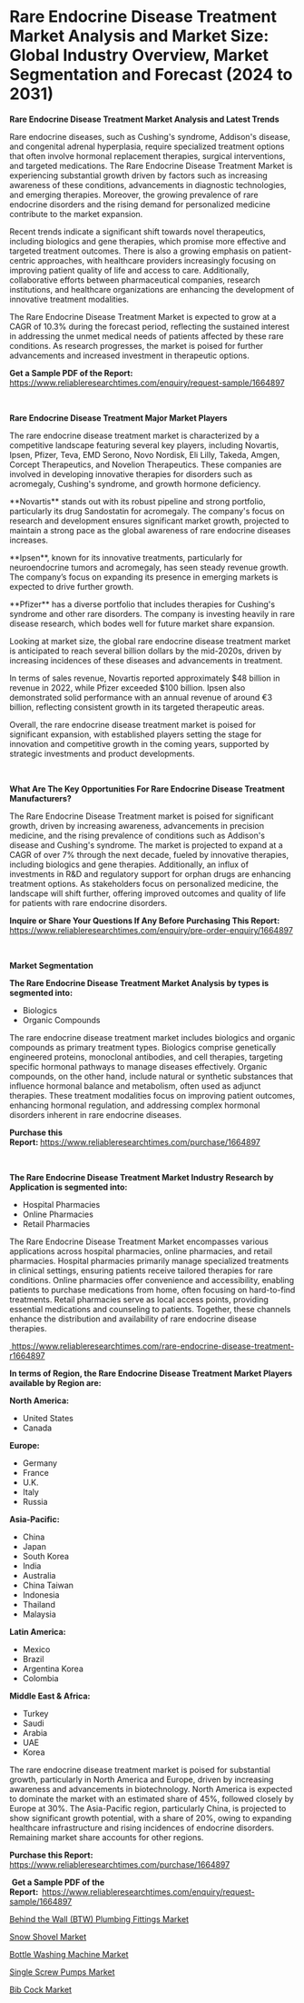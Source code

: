 <p><h1>Rare Endocrine Disease Treatment Market Analysis and Market Size: Global Industry Overview, Market Segmentation and Forecast (2024 to 2031)</h1></p><p><strong>Rare Endocrine Disease Treatment Market Analysis and Latest Trends</strong></p>
<p><p>Rare endocrine diseases, such as Cushing's syndrome, Addison's disease, and congenital adrenal hyperplasia, require specialized treatment options that often involve hormonal replacement therapies, surgical interventions, and targeted medications. The Rare Endocrine Disease Treatment Market is experiencing substantial growth driven by factors such as increasing awareness of these conditions, advancements in diagnostic technologies, and emerging therapies. Moreover, the growing prevalence of rare endocrine disorders and the rising demand for personalized medicine contribute to the market expansion.</p><p>Recent trends indicate a significant shift towards novel therapeutics, including biologics and gene therapies, which promise more effective and targeted treatment outcomes. There is also a growing emphasis on patient-centric approaches, with healthcare providers increasingly focusing on improving patient quality of life and access to care. Additionally, collaborative efforts between pharmaceutical companies, research institutions, and healthcare organizations are enhancing the development of innovative treatment modalities.</p><p>The Rare Endocrine Disease Treatment Market is expected to grow at a CAGR of 10.3% during the forecast period, reflecting the sustained interest in addressing the unmet medical needs of patients affected by these rare conditions. As research progresses, the market is poised for further advancements and increased investment in therapeutic options.</p></p>
<p><strong>Get a Sample PDF of the Report:&nbsp;</strong> <a href="https://www.reliableresearchtimes.com/enquiry/request-sample/1664897?utm_campaign=1355&utm_medium=2&utm_source=Github&utm_content=ia&utm_term=29092024&utm_id=rare-endocrine-disease-treatment">https://www.reliableresearchtimes.com/enquiry/request-sample/1664897</a></p>
<p>&nbsp;</p>
<p><strong>Rare Endocrine Disease Treatment Major Market Players</strong></p>
<p><p>The rare endocrine disease treatment market is characterized by a competitive landscape featuring several key players, including Novartis, Ipsen, Pfizer, Teva, EMD Serono, Novo Nordisk, Eli Lilly, Takeda, Amgen, Corcept Therapeutics, and Novelion Therapeutics. These companies are involved in developing innovative therapies for disorders such as acromegaly, Cushing's syndrome, and growth hormone deficiency.</p><p>**Novartis** stands out with its robust pipeline and strong portfolio, particularly its drug Sandostatin for acromegaly. The company's focus on research and development ensures significant market growth, projected to maintain a strong pace as the global awareness of rare endocrine diseases increases.</p><p>**Ipsen**, known for its innovative treatments, particularly for neuroendocrine tumors and acromegaly, has seen steady revenue growth. The company’s focus on expanding its presence in emerging markets is expected to drive further growth.</p><p>**Pfizer** has a diverse portfolio that includes therapies for Cushing's syndrome and other rare disorders. The company is investing heavily in rare disease research, which bodes well for future market share expansion.</p><p>Looking at market size, the global rare endocrine disease treatment market is anticipated to reach several billion dollars by the mid-2020s, driven by increasing incidences of these diseases and advancements in treatment.</p><p>In terms of sales revenue, Novartis reported approximately $48 billion in revenue in 2022, while Pfizer exceeded $100 billion. Ipsen also demonstrated solid performance with an annual revenue of around €3 billion, reflecting consistent growth in its targeted therapeutic areas. </p><p>Overall, the rare endocrine disease treatment market is poised for significant expansion, with established players setting the stage for innovation and competitive growth in the coming years, supported by strategic investments and product developments.</p></p>
<p>&nbsp;</p>
<p><strong>What Are The Key Opportunities For Rare Endocrine Disease Treatment Manufacturers?</strong></p>
<p><p>The Rare Endocrine Disease Treatment market is poised for significant growth, driven by increasing awareness, advancements in precision medicine, and the rising prevalence of conditions such as Addison's disease and Cushing's syndrome. The market is projected to expand at a CAGR of over 7% through the next decade, fueled by innovative therapies, including biologics and gene therapies. Additionally, an influx of investments in R&D and regulatory support for orphan drugs are enhancing treatment options. As stakeholders focus on personalized medicine, the landscape will shift further, offering improved outcomes and quality of life for patients with rare endocrine disorders.</p></p>
<p><strong>Inquire or Share Your Questions If Any Before Purchasing This Report:</strong> <a href="https://www.reliableresearchtimes.com/enquiry/pre-order-enquiry/1664897?utm_campaign=1355&utm_medium=2&utm_source=Github&utm_content=ia&utm_term=29092024&utm_id=rare-endocrine-disease-treatment">https://www.reliableresearchtimes.com/enquiry/pre-order-enquiry/1664897</a></p>
<p>&nbsp;</p>
<p><strong>Market Segmentation</strong></p>
<p><strong>The Rare Endocrine Disease Treatment Market Analysis by types is segmented into:</strong></p>
<p><ul><li>Biologics</li><li>Organic Compounds</li></ul></p>
<p><p>The rare endocrine disease treatment market includes biologics and organic compounds as primary treatment types. Biologics comprise genetically engineered proteins, monoclonal antibodies, and cell therapies, targeting specific hormonal pathways to manage diseases effectively. Organic compounds, on the other hand, include natural or synthetic substances that influence hormonal balance and metabolism, often used as adjunct therapies. These treatment modalities focus on improving patient outcomes, enhancing hormonal regulation, and addressing complex hormonal disorders inherent in rare endocrine diseases.</p></p>
<p><strong>Purchase this Report:&nbsp;</strong><a href="https://www.reliableresearchtimes.com/purchase/1664897?utm_campaign=1355&utm_medium=2&utm_source=Github&utm_content=ia&utm_term=29092024&utm_id=rare-endocrine-disease-treatment">https://www.reliableresearchtimes.com/purchase/1664897</a></p>
<p>&nbsp;</p>
<p><strong>The Rare Endocrine Disease Treatment Market Industry Research by Application is segmented into:</strong></p>
<p><ul><li>Hospital Pharmacies</li><li>Online Pharmacies</li><li>Retail Pharmacies</li></ul></p>
<p><p>The Rare Endocrine Disease Treatment Market encompasses various applications across hospital pharmacies, online pharmacies, and retail pharmacies. Hospital pharmacies primarily manage specialized treatments in clinical settings, ensuring patients receive tailored therapies for rare conditions. Online pharmacies offer convenience and accessibility, enabling patients to purchase medications from home, often focusing on hard-to-find treatments. Retail pharmacies serve as local access points, providing essential medications and counseling to patients. Together, these channels enhance the distribution and availability of rare endocrine disease therapies.</p></p>
<p><a href="https://www.reliableresearchtimes.com/rare-endocrine-disease-treatment-r1664897?utm_campaign=1355&utm_medium=2&utm_source=Github&utm_content=ia&utm_term=29092024&utm_id=rare-endocrine-disease-treatment">&nbsp;https://www.reliableresearchtimes.com/rare-endocrine-disease-treatment-r1664897</a></p>
<p><strong>In terms of Region, the Rare Endocrine Disease Treatment Market Players available by Region are:</strong></p>
<p>
    <p> <strong> North America: </strong>
        <ul>
            <li>United States</li>
            <li>Canada</li>
        </ul>
        </p> 
    <p> <strong> Europe: </strong>
        <ul>
            <li>Germany</li>
            <li>France</li>
            <li>U.K.</li>
            <li>Italy</li>
            <li>Russia</li>
        </ul>
        </p> 
    <p> <strong> Asia-Pacific: </strong>
        <ul>
            <li>China</li>
            <li>Japan</li>
            <li>South Korea</li>
            <li>India</li>
            <li>Australia</li>
            <li>China Taiwan</li>
            <li>Indonesia</li>
            <li>Thailand</li>
            <li>Malaysia</li>
        </ul>
        </p> 
    <p> <strong> Latin America: </strong>
        <ul>
            <li>Mexico</li>
            <li>Brazil</li>
            <li>Argentina Korea</li>
            <li>Colombia</li>
        </ul>
        </p> 
    <p> <strong> Middle East & Africa: </strong>
        <ul>
            <li>Turkey</li>
            <li>Saudi</li>
            <li>Arabia</li>
            <li>UAE</li>
            <li>Korea</li>
        </ul>
    </p>
    </p>
<p><p>The rare endocrine disease treatment market is poised for substantial growth, particularly in North America and Europe, driven by increasing awareness and advancements in biotechnology. North America is expected to dominate the market with an estimated share of 45%, followed closely by Europe at 30%. The Asia-Pacific region, particularly China, is projected to show significant growth potential, with a share of 20%, owing to expanding healthcare infrastructure and rising incidences of endocrine disorders. Remaining market share accounts for other regions.</p></p>
<p><strong>Purchase this Report: </strong><a href="https://www.reliableresearchtimes.com/purchase/1664897?utm_campaign=1355&utm_medium=2&utm_source=Github&utm_content=ia&utm_term=29092024&utm_id=rare-endocrine-disease-treatment">https://www.reliableresearchtimes.com/purchase/1664897</a></p>
<p>&nbsp;<strong>Get a Sample PDF of the Report:&nbsp;&nbsp;</strong><a href="https://www.reliableresearchtimes.com/enquiry/request-sample/1664897?utm_campaign=1355&utm_medium=2&utm_source=Github&utm_content=ia&utm_term=29092024&utm_id=rare-endocrine-disease-treatment">https://www.reliableresearchtimes.com/enquiry/request-sample/1664897</a></p>
<p><strong></strong></p>
<p><p><a href="https://issuu.com/reportprime-2/docs/behind-the-wall-btw-plumbing-fittin_62ce7e4b67f41f?utm_campaign=1355&utm_medium=2&utm_source=Github&utm_content=ia&utm_term=29092024&utm_id=rare-endocrine-disease-treatment">Behind the Wall (BTW) Plumbing Fittings Market</a></p><p><a href="https://www.linkedin.com/pulse/how-regions-adapting-snow-shovel-market-global-trends-overview-lxave?utm_campaign=1355&utm_medium=2&utm_source=Github&utm_content=ia&utm_term=29092024&utm_id=rare-endocrine-disease-treatment">Snow Shovel Market</a></p><p><a href="https://issuu.com/reportprime-2/docs/bottle-washing-machine-market-size-_dd0659baa5e321?utm_campaign=1355&utm_medium=2&utm_source=Github&utm_content=ia&utm_term=29092024&utm_id=rare-endocrine-disease-treatment">Bottle Washing Machine Market</a></p><p><a href="https://www.linkedin.com/pulse/single-screw-pumps-market-insights-product-type-application-3hnac?utm_campaign=1355&utm_medium=2&utm_source=Github&utm_content=ia&utm_term=29092024&utm_id=rare-endocrine-disease-treatment">Single Screw Pumps Market</a></p><p><a href="https://www.linkedin.com/pulse/global-bib-cock-market-size-trends-analysis-regional-outlook-0zqke?utm_campaign=1355&utm_medium=2&utm_source=Github&utm_content=ia&utm_term=29092024&utm_id=rare-endocrine-disease-treatment">Bib Cock Market</a></p></p>